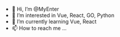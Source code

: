 - 👋 Hi, I’m @MyEnter
- 👀 I’m interested in Vue, React, GO, Python
- 🌱 I’m currently learning Vue, React
- 📫 How to reach me ...

<!---
MyEnter/MyEnter is a ✨ special ✨ repository because its `README.md` (this file) appears on your GitHub profile.
You can click the Preview link to take a look at your changes.
--->
